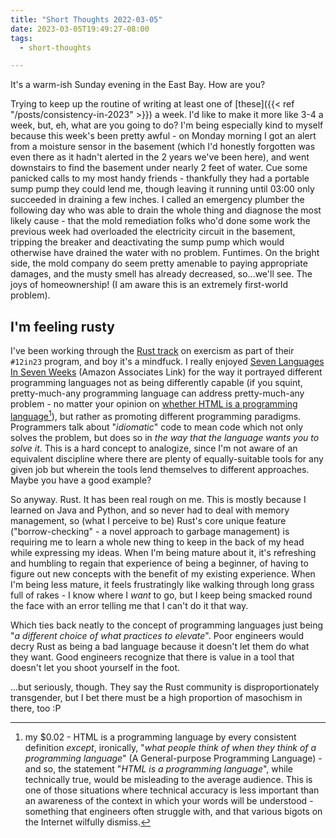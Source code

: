 ```yaml
---
title: "Short Thoughts 2022-03-05"
date: 2023-03-05T19:49:27-08:00
tags:
  - short-thoughts

---
```

It's a warm-ish Sunday evening in the East Bay. How are you?
<!--more-->
Trying to keep up the routine of writing at least one of [these]({{< ref "/posts/consistency-in-2023" >}}) a week. I'd like to make it more like 3-4 a week, but, eh, what are you going to do? I'm being especially kind to myself because this week's been pretty awful - on Monday morning I got an alert from a moisture sensor in the basement (which I'd honestly forgotten was even there as it hadn't alerted in the 2 years we've been here), and went downstairs to find the basement under nearly 2 feet of water. Cue some panicked calls to my most handy friends - thankfully they had a portable sump pump they could lend me, though leaving it running until 03:00 only succeeded in draining a few inches. I called an emergency plumber the following day who was able to drain the whole thing and diagnose the most likely cause - that the mold remediation folks who'd done some work the previous week had overloaded the electricity circuit in the basement, tripping the breaker and deactivating the sump pump which would otherwise have drained the water with no problem. Funtimes. On the bright side, the mold company do seem pretty amenable to paying appropriate damages, and the musty smell has already decreased, so...we'll see. The joys of homeownership! (I am aware this is an extremely first-world problem).

## I'm feeling rusty

I've been working through the [Rust track](https://exercism.org/tracks/rust) on exercism as part of their `#12in23` program, and boy it's a mindfuck. I really enjoyed [Seven Languages In Seven Weeks](https://amzn.to/3ZD7z1G) (Amazon Associates Link) for the way it portrayed different programming languages not as being differently capable (if you squint, pretty-much-any programming language can address pretty-much-any problem - no matter your opinion on [whether HTML is a programming language](https://briefs.video/videos/is-html-a-programming-language/)[^is-html-a-programming-language]), but rather as promoting different programming paradigms. Programmers talk about "_idiomatic_" code to mean code which not only solves the problem, but does so in _the way that the language wants you to solve it_. This is a hard concept to analogize, since I'm not aware of an equivalent discipline where there are plenty of equally-suitable tools for any given job but wherein the tools lend themselves to different approaches. Maybe you have a good example?

So anyway. Rust. It has been real rough on me. This is mostly because I learned on Java and Python, and so never had to deal with memory management, so (what I perceive to be) Rust's core unique feature ("borrow-checking" - a novel approach to garbage management) is requiring me to learn a whole new thing to keep in the back of my head while expressing my ideas. When I'm being mature about it, it's refreshing and humbling to regain that experience of being a beginner, of having to figure out new concepts with the benefit of my existing experience. When I'm being less mature, it feels frustratingly like walking through long grass full of rakes - I know where I _want_ to go, but I keep being smacked round the face with an error telling me that I can't do it that way.

Which ties back neatly to the concept of programming languages just being "_a different choice of what practices to elevate_". Poor engineers would decry Rust as being a bad language because it doesn't let them do what they want. Good engineers recognize that there is value in a tool that doesn't let you shoot yourself in the foot.

...but seriously, though. They say the Rust community is disproportionately transgender, but I bet there must be a high proportion of masochism in there, too :P

[^is-html-a-programming-language]: my $0.02 - HTML is a programming language by every consistent definition _except_, ironically, "_what people think of when they think of a programming language_" (A General-purpose Programming Language) - and so, the statement "_HTML is a programming language_", while technically true, would be misleading to the average audience. This is one of those situations where technical accuracy is less important than an awareness of the context in which your words will be understood - something that engineers often struggle with, and that various bigots on the Internet wilfully dismiss.
